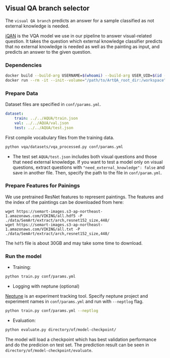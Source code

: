 ## Visual QA branch selector
The `visual QA branch` predicts an answer for a sample classified as not external knowledge is needed.

[iQAN](https://github.com/yikang-li/iQAN) is the VQA model we use in our pipeline to answer visual-related question. 
It takes the question which external knowledge classifier predicts that no external knowledge is needed as well as the 
painting as input, and predicts an answer to the given question.

### Dependencies
```bash
docker build --build-arg USERNAME=$(whoami) --build-arg USER_UID=$(id -u) --build-arg USER_GID=$(id -g) -t image_name_here .
docker run --rm -it --init--volume="/path/to/ArtQA_root_dir:/workspace"
```

### Prepare Data
Dataset files are specified in `conf/params.yml`.

```yml
dataset:
    train: ../../AQUA/train.json
    val: ../../AQUA/val.json
    test: ../../AQUA/test.json
```

First compile vocabulary files from the training data. 

```bash
python vqa/datasets/vqa_processed.py conf/params.yml
```

- The test set `AQUA/test.json` includes both visual questions and those that need external knowledge. If you want to test a model only on visual questions, extract questions with `"need_external_knowledge": false` and save in another file. Then, specify the path to the file in `conf/param.yml`.

### Prepare Features for Painings

We use pretrained ResNet features to represent paintings. The features and the index of the paintings can be downloaded from here:

```
wget https://semart-images.s3-ap-northeast-1.amazonaws.com/VIKING/all.hdf5 -P ./data/SemArt/extract/arch,resnet152_size,448/
wget https://semart-images.s3-ap-northeast-1.amazonaws.com/VIKING/all.txt -P ./data/SemArt/extract/arch,resnet152_size,448/
```

The `hdf5` file is about 30GB and may take some time to download.

### Run the model

- Training:

```bash
python train.py conf/params.yml
```

- Logging with neptune (optional)

[Neptune](https://neptune.ai/) is an experiment tracking tool.
Specify neptune project and experiment names in `conf/params.yml` and run with `--neptlog` flag.

```bash
python train.py conf/params.yml --neptlog
```

- Evaluation:

```bash
python evaluate.py directory/of/model-checkpoint/
```

The model will load a checkpoint which has best validation performance and do the predicion on test set. The prediction result can be seen in `directory/of/model-checkpoint/evaluate`.
